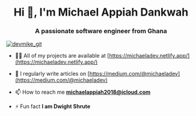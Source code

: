 <h1 align="center">Hi 👋, I'm Michael Appiah Dankwah</h1>
<h3 align="center">A passionate software engineer from Ghana</h3>

<p align="left"> <a href="https://twitter.com/devmike_git" target="blank"><img src="https://img.shields.io/twitter/follow/devmike_git?logo=twitter&style=for-the-badge" alt="devmike_git" /></a> </p>

- 👨‍💻 All of my projects are available at [https://michaeladev.netlify.app/](https://michaeladev.netlify.app/)

- 📝 I regularly write articles on [https://medium.com/@michaeladev](https://medium.com/@michaeladev)

- 📫 How to reach me **michaelappiah2018@icloud.com**

- ⚡ Fun fact **I am Dwight Shrute**

